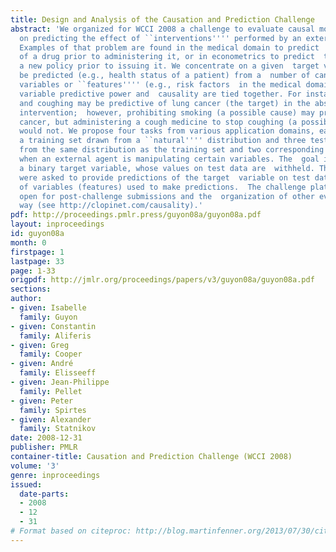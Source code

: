 ```yaml
---
title: Design and Analysis of the Causation and Prediction Challenge
abstract: 'We organized for WCCI 2008 a challenge to evaluate causal modeling techniques,  focusing
  on predicting the effect of ``interventions'''' performed by an external  agent.
  Examples of that problem are found in the medical domain to predict  the effect
  of a drug prior to administering it, or in econometrics to predict  the effect of
  a new policy prior to issuing it. We concentrate on a given  target variable to
  be predicted (e.g., health status of a patient) from a  number of candidate predictive
  variables or ``features'''' (e.g., risk factors  in the medical domain). Under interventions,
  variable predictive power and  causality are tied together. For instance, both smoking
  and coughing may be predictive of lung cancer (the target) in the absence of external
  intervention;  however, prohibiting smoking (a possible cause) may prevent lung
  cancer, but administering a cough medicine to stop coughing (a possible consequence)
  would not. We propose four tasks from various application domains, each dataset  including
  a training set drawn from a ``natural'''' distribution and three test  sets: one
  from the same distribution as the training set and two corresponding  to data drawn
  when an external agent is manipulating certain variables. The  goal is to predict
  a binary target variable, whose values on test data are  withheld. The participants
  were asked to provide predictions of the target  variable on test data and the list
  of variables (features) used to make predictions.  The challenge platform remains
  open for post-challenge submissions and the  organization of other events is under
  way (see http://clopinet.com/causality).'
pdf: http://proceedings.pmlr.press/guyon08a/guyon08a.pdf
layout: inproceedings
id: guyon08a
month: 0
firstpage: 1
lastpage: 33
page: 1-33
origpdf: http://jmlr.org/proceedings/papers/v3/guyon08a/guyon08a.pdf
sections: 
author:
- given: Isabelle
  family: Guyon
- given: Constantin
  family: Aliferis
- given: Greg
  family: Cooper
- given: André
  family: Elisseeff
- given: Jean-Philippe
  family: Pellet
- given: Peter
  family: Spirtes
- given: Alexander
  family: Statnikov
date: 2008-12-31
publisher: PMLR
container-title: Causation and Prediction Challenge (WCCI 2008)
volume: '3'
genre: inproceedings
issued:
  date-parts:
  - 2008
  - 12
  - 31
# Format based on citeproc: http://blog.martinfenner.org/2013/07/30/citeproc-yaml-for-bibliographies/
---
```

